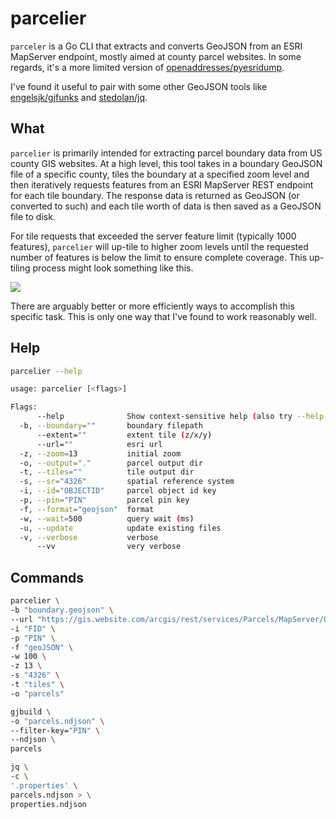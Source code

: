 # parcelier

```parceler``` is a Go CLI that extracts and converts GeoJSON from an ESRI MapServer endpoint, mostly aimed at county parcel websites. In some regards, it's a more limited version of [openaddresses/pyesridump](https://github.com/openaddresses/pyesridump).

I've found it useful to pair with some other GeoJSON tools like [engelsjk/gjfunks](https://github.com/engelsjk/gjfunks) and [stedolan/jq](https://github.com/stedolan/jq).

## What

```parcelier``` is primarily intended for extracting parcel boundary data from US county GIS websites. At a high level, this tool takes in a boundary GeoJSON file of a specific county, tiles the boundary at a specified zoom level and then iteratively requests features from an ESRI MapServer REST endpoint for each tile boundary. The response data is returned as GeoJSON (or converted to such) and each tile worth of data is then saved as a GeoJSON file to disk.

For tile requests that exceeded the server feature limit (typically 1000 features), ```parcelier``` will up-tile to higher zoom levels until the requested number of features is below the limit to ensure complete coverage. This up-tiling process might look something like this.

![](images/tiles.png)

There are arguably better or more efficiently ways to accomplish this specific task. This is only one way that I've found to work reasonably well.

## Help

```bash
parcelier --help
```

```bash
usage: parcelier [<flags>]

Flags:
      --help              Show context-sensitive help (also try --help-long and --help-man).
  -b, --boundary=""       boundary filepath
      --extent=""         extent tile (z/x/y)
      --url=""            esri url
  -z, --zoom=13           initial zoom
  -o, --output="."        parcel output dir
  -t, --tiles=""          tile output dir
  -s, --sr="4326"         spatial reference system
  -i, --id="OBJECTID"     parcel object id key
  -p, --pin="PIN"         parcel pin key
  -f, --format="geojson"  format
  -w, --wait=500          query wait (ms)
  -u, --update            update existing files
  -v, --verbose           verbose
      --vv                very verbose
```

## Commands

```bash
parcelier \
-b "boundary.geojson" \
--url "https://gis.website.com/arcgis/rest/services/Parcels/MapServer/0" \
-i "FID" \
-p "PIN" \
-f "geoJSON" \
-w 100 \
-z 13 \
-s "4326" \
-t "tiles" \
-o "parcels"
```

```bash
gjbuild \
-o "parcels.ndjson" \
--filter-key="PIN" \
--ndjson \
parcels
```

```bash
jq \
-c \
'.properties' \
parcels.ndjson > \
properties.ndjson
```